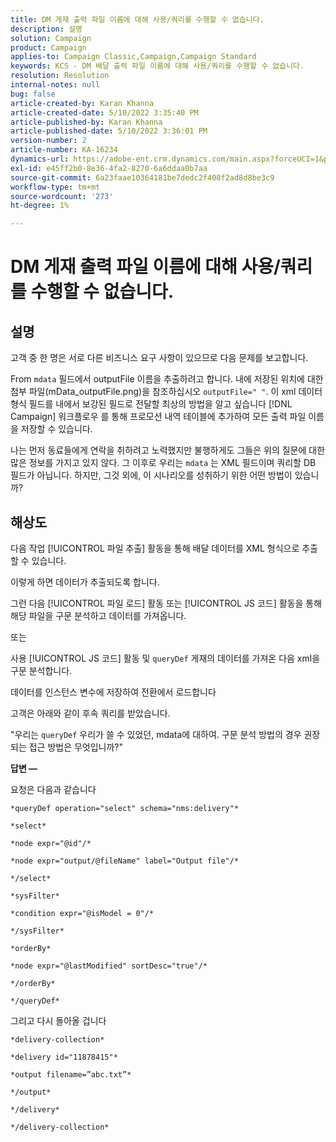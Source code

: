 ```yaml
---
title: DM 게재 출력 파일 이름에 대해 사용/쿼리를 수행할 수 없습니다.
description: 설명
solution: Campaign
product: Campaign
applies-to: Campaign Classic,Campaign,Campaign Standard
keywords: KCS - DM 배달 출력 파일 이름에 대해 사용/쿼리를 수행할 수 없습니다.
resolution: Resolution
internal-notes: null
bug: false
article-created-by: Karan Khanna
article-created-date: 5/10/2022 3:35:40 PM
article-published-by: Karan Khanna
article-published-date: 5/10/2022 3:36:01 PM
version-number: 2
article-number: KA-16234
dynamics-url: https://adobe-ent.crm.dynamics.com/main.aspx?forceUCI=1&pagetype=entityrecord&etn=knowledgearticle&id=43c42ad4-76d0-ec11-a7b5-00224809c556
exl-id: e45ff2b0-8e36-4fa2-8270-6a6ddaa0b7aa
source-git-commit: 6a23faae10364181be7dedc2f408f2ad8d8be3c9
workflow-type: tm+mt
source-wordcount: '273'
ht-degree: 1%

---
```


# DM 게재 출력 파일 이름에 대해 사용/쿼리를 수행할 수 없습니다.

## 설명


고객 중 한 명은 서로 다른 비즈니스 요구 사항이 있으므로 다음 문제를 보고합니다.

From `mdata` 필드에서 outputFile 이름을 추출하려고 합니다. 내에 저장된 위치에 대한 첨부 파일(mData_outputFile.png)을 참조하십시오 `outputFile=" "`. 이 xml 데이터 형식 필드를 내에서 보강된 필드로 전달할 최상의 방법을 알고 싶습니다 [!DNL Campaign] 워크플로우 를 통해 프로모션 내역 테이블에 추가하여 모든 출력 파일 이름을 저장할 수 있습니다.

나는 먼저 동료들에게 연락을 취하려고 노력했지만 불행하게도 그들은 위의 질문에 대한 많은 정보를 가지고 있지 않다. 그 이후로 우리는 `mdata` 는 XML 필드이며 쿼리할 DB 필드가 아닙니다. 하지만, 그것 외에, 이 시나리오를 성취하기 위한 어떤 방법이 있습니까?


## 해상도


다음 작업 [!UICONTROL 파일 추출] 활동을 통해 배달 데이터를 XML 형식으로 추출할 수 있습니다.



이렇게 하면 데이터가 추출되도록 합니다.



그런 다음 [!UICONTROL 파일 로드] 활동 또는 [!UICONTROL JS 코드] 활동을 통해 해당 파일을 구문 분석하고 데이터를 가져옵니다.



또는



사용 [!UICONTROL JS 코드] 활동 및 `queryDef` 게재의 데이터를 가져온 다음 xml을 구문 분석합니다.



데이터를 인스턴스 변수에 저장하여 전환에서 로드합니다





고객은 아래와 같이 후속 쿼리를 받았습니다.

&quot;우리는 `queryDef` 우리가 쓸 수 있었던, mdata에 대하여. 구문 분석 방법의 경우 권장되는 접근 방법은 무엇입니까?&quot;



<b>답변 —</b>

요청은 다음과 같습니다


```
*queryDef operation="select" schema="nms:delivery"*

*select*

*node expr="@id"/*

*node expr="output/@fileName" label="Output file"/*

*/select*

*sysFilter*

*condition expr="@isModel = 0"/*

*/sysFilter*

*orderBy*

*node expr="@lastModified" sortDesc="true"/*

*/orderBy*

*/queryDef*
```


그리고 다시 돌아올 겁니다

```
*delivery-collection*

*delivery id="11878415"*

*output filename=”abc.txt”*

*/output*

*/delivery*

*/delivery-collection*
```

